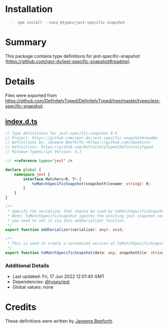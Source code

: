 # Installation
> `npm install --save @types/jest-specific-snapshot`

# Summary
This package contains type definitions for jest-specific-snapshot (https://github.com/igor-dv/jest-specific-snapshot#readme).

# Details
Files were exported from https://github.com/DefinitelyTyped/DefinitelyTyped/tree/master/types/jest-specific-snapshot.
## [index.d.ts](https://github.com/DefinitelyTyped/DefinitelyTyped/tree/master/types/jest-specific-snapshot/index.d.ts)
````ts
// Type definitions for jest-specific-snapshot 0.5
// Project: https://github.com/igor-dv/jest-specific-snapshot#readme
// Definitions by: Janeene Beeforth <https://github.com/dawnmist>
// Definitions: https://github.com/DefinitelyTyped/DefinitelyTyped
// Minimum TypeScript Version: 4.3

/// <reference types="jest" />

declare global {
    namespace jest {
        interface Matchers<R, T> {
            toMatchSpecificSnapshot(snapshotFilename: string): R;
        }
    }
}

/**
 * Specify the serializer that should be used by toMatchSpecificSnapshot.
 * Note: toMatchSpecificSnapshot ignores the existing jest snapshot serializer settings. If you want to use a custom serializer,
 * you need to set it via this addSerializer function.
 */
export function addSerializer(serializer: any): void;

/**
 * This is used to create a customized version of toMatchSpecificSnapshot.
 */
export function toMatchSpecificSnapshot(data: any, snapshotFile: string, testName: string): () => { message(): string; pass: boolean; };

````

### Additional Details
 * Last updated: Fri, 17 Jun 2022 12:01:40 GMT
 * Dependencies: [@types/jest](https://npmjs.com/package/@types/jest)
 * Global values: none

# Credits
These definitions were written by [Janeene Beeforth](https://github.com/dawnmist).
